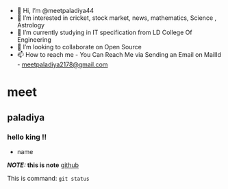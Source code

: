 - 👋 Hi, I’m @meetpaladiya44
- 👀 I’m interested in cricket, stock market, news, mathematics, Science , Astrology
- 🌱 I’m currently studying in IT specification from LD College Of Engineering
- 💞️ I’m looking to collaborate on Open Source
- 📫 How to reach me - You Can Reach Me via Sending an Email on MailId - meetpaladiya2178@gmail.com

<!---
meetpaladiya44/meetpaladiya44 is a ✨ special ✨ repository because its `README.md` (this file) appears on your GitHub profile.
You can click the Preview link to take a look at your changes.
--->
# meet

## paladiya

### hello king !!

- name 
<!-- for making list like {- name} -->

****_NOTE:_** this is note**
[github](https://github.com/meetpaladiya44)

This is command: `git status`
